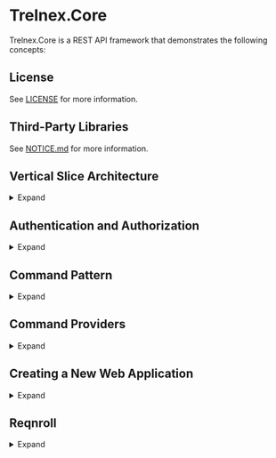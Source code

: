# Trelnex.Core

Trelnex.Core is a REST API framework that demonstrates the following concepts:

## License

See [LICENSE](LICENSE) for more information.

## Third-Party Libraries

See [NOTICE.md](NOTICE.md) for more information.

## Vertical Slice Architecture

<details>

<summary>Expand</summary>

&nbsp;

[https://www.jimmybogard.com/vertical-slice-architecture/](https://www.jimmybogard.com/vertical-slice-architecture/)

**Vertical Slice Architecture** is a software design approach that focuses on organizing a system into small, self-contained slices that represent complete functionalities. Each slice encompasses the REST API, business logic, and data access.

Each slice can be developed and iterated upon independently. This promotes better modularity, enhances maintainability, and facilitates easier testing and deployment.

### Vertical Slice Example

Consider the below [Vertical Slice Code](#vertical-slice-code) for an API to create a user: `POST /users`.

The REST API is defined in the `Map` method where it maps the `POST /users` endpoint into `IEndpointRouteBuilder`.

The business logic and data access are defined in the `HandleRequest` method.

1. Create a new user id
2. Create the new `IUser` DTO using the `ICommandProvider<IUser>`. See [Command Pattern](#command-pattern) for more information.
3. Set the user name.
4. Save the `IUser` DTO to the data store.
5. Convert the `IUser` DTO to a `UserModel` and return.

This is a small, self-contained slice that represents the complete functionality to create a user.

In addition, it is easily tested by calling the `HandleRequest` method. See [Reqnroll](#reqnroll) for more information.

### Vertical Slice Code

```csharp
using System.Net.Mime;
using Microsoft.AspNetCore.Mvc;
using Trelnex.Core;
using Trelnex.Core.Api.Authentication;
using Trelnex.Core.Api.Responses;
using Trelnex.Core.Data;
using Trelnex.Users.Api.Objects;
using Trelnex.Users.Client;

namespace Trelnex.Users.Api.Endpoints;

internal static class CreateUserEndpoint
{
    public static void Map(
        IEndpointRouteBuilder erb)
    {
        erb.MapPost(
                "/users",
                HandleRequest)
            .RequirePermission<UsersPermission.UsersCreatePolicy>()
            .Accepts<CreateUserRequest>(MediaTypeNames.Application.Json)
            .Produces<UserModel>()
            .Produces<HttpStatusCodeResponse>(StatusCodes.Status401Unauthorized)
            .Produces<HttpStatusCodeResponse>(StatusCodes.Status403Forbidden)
            .WithName("CreateUser")
            .WithDescription("Creates a new user")
            .WithTags("Users");
    }

    public static async Task<UserModel> HandleRequest(
        [FromServices] ICommandProvider<IUser> userProvider,
        [FromServices] IRequestContext requestContext,
        [AsParameters] RequestParameters parameters)
    {
        // create a new user id
        var id = Guid.NewGuid().ToString();
        var partitionKey = id;

        // create the user dto
        var userCreateCommand = userProvider.Create(
            id: id,
            partitionKey: partitionKey);

        userCreateCommand.Item.UserName = parameters.Request.UserName;

        // save in data store
        var userCreateResult = await userCreateCommand.SaveAsync(requestContext, default);

        // return the user model
        return userCreateResult.Item.ConvertToModel();
    }

    public class RequestParameters
    {
        [FromBody]
        public required CreateUserRequest Request { get; init; }
    }
}
```

</details>

## Authentication and Authorization

<details>

<summary>Expand</summary>

&nbsp;

[Authentication](https://learn.microsoft.com/en-us/aspnet/core/security/authentication/?view=aspnetcore-8.0) and [Authorization](https://learn.microsoft.com/en-us/aspnet/core/security/authorization/introduction?view=aspnetcore-8.0) are well documented.

The challenge is implementing [Policy based role checks](https://learn.microsoft.com/en-us/aspnet/core/security/authorization/roles?view=aspnetcore-8.0#policy-based-role-checks). The documentation highlights several problems:

- When creating the policy, the policy name `RequireAdministratorRole` and its required role `Administrator` are magic strings.
- When referencing that policy in the `AuthorizeAttribute` we again see the `RequireAdministratorRole` magic string.
- It is a challenge to add the security schemes and security requirements to the OpenAPI specification (Swagger).

Trelnex.Core.Api exposes a friendlier approach to implementing RBAC that solves these problems.

Trelnex.Core.Api currently supports Microsoft Identity Web App Authentication and JWT Bearer Authentication. This is easily extensible to support any authentication / authorization provider.

### Configuration

#### Configuration - Microsoft Identity Web App Authentication

`appsettings.json` specifies the configuration for Microsoft Identity Web App Authentication.
  - `TenantId` - Your Azure subscription Microsoft Entra Tenant ID.
  - `ClientId` - Your Azure App Registration Application (Client) ID.
  - `Audience` - Your Azure App Registration Application ID URI (from Expose an API)
  - `Scope` - The Scope defined by your Azure App Registration API (from Expose an API)

```json
  "Auth": {
    "trelnex-api-users": {
      "Instance": "https://login.microsoftonline.com/",
      "TenantId": "d3ec543c-3a0b-4e07-9992-598e311c8ee5",
      "ClientId": "9d931409-5ed7-4917-bf90-56b1b13e4830",
      "Audience": "api://9d931409-5ed7-4917-bf90-56b1b13e4830",
      "Scope": "users"
    }
  }
```

#### Configuration - JWT Bearer Authentication

This example demonstrates the `Trelnex.Auth.Amazon` OAuth 2.0 Authorization Server configuration. Other providers (such as Okta) are supported.

`appsettings.json` specifies the configuration for JWT Bearer Authentication.
  - `Audience` - Your Resource Name registered with your `Trelnex.Auth.Amazon` instance.
  - `Authority` - The URI of your `Trelnex.Auth.Amazon` instance.
  - `MetadataAddress` - The URI of you Well-Known Configuration endpoint.
  - `Scope` - The Scope registered with your `Trelnex.Auth.Amazon` instance.

```json
  "Auth": {
    "trelnex-api-users": {
      "Audience": "api://9d931409-5ed7-4917-bf90-56b1b13e4830",
      "Authority": "https://amazon.auth.trelnex.com",
      "MetadataAddress": "https://amazon.auth.trelnex.com/.well-known/openid-configuration",
      "Scope": "users"
    }
  }
```

### Permission and Policy Definition

The below code defines two policies:

- `UsersCreatePolicy` with required role `users.create`
- `UsersReadPolicy` with required role `users.read`

The first example uses Microsoft Identity Web App Authentication and the second example uses JWT Bearer Authentication. Notice both examples are nearly identical, with the only difference are the reference to `MicrosoftIdentityPermission` or `JwtBearerPermission` base class.

#### Permission and Policy Definition - Microsoft Identity Web App Authentication

These two policies are exposed through the `UsersPermission` which is an implementation of `MicrosoftIdentityPermission` (Microsoft Identity Web App Authentication). This permission uses the JWT Bearer scheme `Bearer.trelnex-api-users` and its necessary configuration is found in the `Auth:trelnex-api-users` section.

```csharp
using Trelnex.Core.Api.Authentication;

namespace Trelnex.Users.Api.Endpoints;

internal class UsersPermission : MicrosoftIdentityPermission
{
    protected override string ConfigSectionName => "Auth:trelnex-api-users";

    public override string JwtBearerScheme => "Bearer.trelnex-api-users";

    public override void AddAuthorization(
        IPoliciesBuilder policiesBuilder)
    {
        policiesBuilder
            .AddPolicy<UsersCreatePolicy>()
            .AddPolicy<UsersReadPolicy>();
    }

    public class UsersCreatePolicy : IPermissionPolicy
    {
        public string[] RequiredRoles => ["users.create"];
    }

    public class UsersReadPolicy : IPermissionPolicy
    {
        public string[] RequiredRoles => ["users.read"];
    }
}
```

#### Permission and Policy Definition - JWT Bearer Authentication

These two policies are exposed through the `UsersPermission` which is an implementation of `JwtBearerPermissions` (JWT Bearer Authentication). This permission uses the JWT Bearer scheme `Bearer.trelnex-api-users` and its necessary configuration is found in the `Auth:trelnex-api-users` section.

```csharp
using Trelnex.Core.Api.Authentication;

namespace Trelnex.Users.Api.Endpoints;

internal class UsersPermission : MicrosoftIdentityPermission
{
    protected override string ConfigSectionName => "Auth:trelnex-api-users";

    public override string JwtBearerScheme => "Bearer.trelnex-api-users";

    public override void AddAuthorization(
        IPoliciesBuilder policiesBuilder)
    {
        policiesBuilder
            .AddPolicy<UsersCreatePolicy>()
            .AddPolicy<UsersReadPolicy>();
    }

    public class UsersCreatePolicy : IPermissionPolicy
    {
        public string[] RequiredRoles => ["users.create"];
    }

    public class UsersReadPolicy : IPermissionPolicy
    {
        public string[] RequiredRoles => ["users.read"];
    }
}
```

### Authentication and Authorization Injection

The below code injects the `UsersPermission` and its two policies: `UsersCreatePolicy` and `UsersReadPolicy`.

```csharp
    public static void Add(
        IServiceCollection services,
        IConfiguration configuration,
        ILogger bootstrapLogger)
    {
        services
            .AddAuthentication(configuration)
            .AddPermissions(bootstrapLogger);
    }
```

```csharp
    private static IPermissionsBuilder AddPermissions(
        this IPermissionsBuilder permissionsBuilder,
        ILogger bootstrapLogger)
    {
        permissionsBuilder
            .AddPermissions<UsersPermission>(bootstrapLogger);

        return permissionsBuilder;
    }
```

### Authentication and Authorization Usage

The `RequirePermission<IPermissionPolicy>` extension method adds the specified authorization policy (`UsersCreatePolicy`) to the endpoint(s).

The endpoint will now require authentication and authorization of the required role (`users.create`) to access the endpoint.

```csharp
    erb.MapPost(
            "/users",
            HandleRequest)
        .RequirePermission<UsersPermission.UsersCreatePolicy>()
```

### Swagger Security Schemes and Security Requirements

An `ISecurityProvider` instance is created an inject during the `AddAuthentication` method. This `ISecurityProvider` exposes the security schemes and security requirements that were created when injecting the permissions and their policies during the `AddPermissions` method.

The `ISecurityProvider` instance is referenced by:

- `SecurityFilter : IDocumentFilter` to add the security schemes to the `OpenApiDocument`
- `AuthorizeFilter : IOperationFilter` to add the security requirements to the `OpenApiOperation`.

### More Details in Authentication and Authorization Implementation

See [Authentication and Authorization](Trelnex.Core.Api/Authentication/README.md) for more information.

</details>

## Command Pattern

<details>

<summary>Expand</summary>

&nbsp;

[https://en.wikipedia.org/wiki/Command_pattern](https://en.wikipedia.org/wiki/Command_pattern)

The REST APIs expose five basic operations: create, read, update, delete, and query. The data access supports those five basic operations.

These data access operations and the DTOs on which they operate are encapsulated in a command:

- `ISaveCommand` for create, update, and delete
- `IBatchCommand` for batch
- `IReadResult` for read
- `IQueryCommand` for query

This encapsulation ensures data integrity of the DTO. In addition, the command can invoke related business logic, such as creating and saving an audit event within `ISaveCommand`.

### ICommandProvider

An `ICommandProvider` exposes the commands against a backing data store. This is easily extensible to support other data stores. Trelnex.Core.Data implements a command provider for an in-memory data store for development and testing. Trelnex.Core.Amazon implements command providers for DynamoDB and Postgres. Trelnex.Core.Azure implements command providers for CosmosDB NoSQL and SqlServer.

The `ICommandProvider` interface defines five methods:

- `ISaveCommand<TInterface> Create()`: create an `ISaveCommand<TInterface>` to create a new item
- `ISaveCommand<TInterface>?> UpdateAsync()`: create an `ISaveCommand<TInterface>` to update the specified item
- `ISaveCommand<TInterface>?> DeleteAsync()`: create an `ISaveCommand<TInterface>` to delete the specified item

- `IBatchCommand<TInterface>?> Batch()`: create an `IBatchCommand<TInterface>` to save a batch of `ISaveCommand<TInterface>`

- `IReadResult<TInterface>?> ReadAsync()`: read the specified item

- `IQueryCommand<TInterface> Query()`: create a LINQ query for items

### ISaveCommand\<TInterface\>

The `ISaveCommand<TInterface>` interface defines one property and two methods:

- `TInterface Item`: the item to create, update, or delete
- `IReadResult<TInterface> SaveAsync()`: save the item and return the saved item as a `IReadResult<TInterface>`
- `ValidationResult ValidateAsync()`: validate the item

### IBatchCommand\<TInterface\>

The `IBatchCommand<TInterface>` interface defines three methods:

- `IBatchCommand<TInterface> Add(ISaveCommand<TInterface> saveCommand)`: add the specified `ISaveCommand<TInterface>` to the batch
- `IBatchResult<TInterface>[] SaveAsync()`: save the batch and return the saved items as an array of `IBatchResult<TInterface>`
- `ValidationResult[] ValidateAsync()`: validate the batch

### IReadResult\<TInterface\>

The `IReadResult<TInterface>` interface defines one property and one method:

- `TInterface Item`: the item read
- `ValidationResult ValidateAsync()`: validate the item

### IBatchResult\<TInterface\>

The `IBatchResult<TInterface>` interface defines two properties:

- `HttpStatusCode`: the status code of this save
- `IReadResult<TInterface>`: the saved item, if the save was successful

### IQueryCommand\<TInterface\>

The `IQueryCommand<TInterface>` interface defines two methods:

- `IQueryCommand<TInterface> Where()`: adds a predicate to filter the items
- `IAsyncEnumerable<IReadResult<TInterface>> ToAsyncEnumerable()`: executes the query and returns the results as an enumerable collection of `IReadResult<TInterface>`.

### ISaveCommand\<TInterface\> vs IBatchCommand\<TInterface\>

`ISaveCommand<TInterface>` operates on a single item, whereas `IBatchCommand<TInterface>` operates on a batch of items.

If `ISaveCommand<TInterface>` faults, it will throw an exception:

- `ValidationException`: The item failed validation
- `CommandException`: The item failed to save

    - `Conflict`: The item conflicts with an existing item in the backing store
    - `PreconditionFailed`: The item has a different version from the version available in the backing store

Otherwise, `ISaveCommand<TInterface>` will return an `IReadResult<TInterface>`.

If `IBatchCommand<TInterface>` faults, it will throw an exception:

- `ValidationException`: One or more items in the batch failed validation

Otherwise, `IBatchCommand<TInterface>` will return an array of `IBatchResult<TInterface>`. Each `IBatchResult<TInterface>` corresponds to the respective `ISaveCommand<TInterface>` in the batch.

`IBatchResult<TInterface>`:

- `HttpStatusCode`:

    - `OK`: The save was successful
    - `BadRequest`: The save command is not valid
    - `Conflict`: The item conflicts with an existing item in the backing store
    - `FailedDependency`: An item in the batch faulted
    - `PreconditionFailed`: The item has a different version from the version available in the backing store

- `ReadResult`: the saved item, if the save was successful

### TInterface vs TItem

All generic type definitions above are `TInterface` which is constrained to `IBaseItem`, where `IBaseItem` is an `interface.`

Using `TInterface` (an `interface`) instead of `TItem` (a `class` that implements `TInterface`) enforces the data integrity of the DTO.

The `IBaseItem` interface does not expose any set accessors for its properties. This makes it impossible for a developer to set a property incorrectly. Instead, it is the responsibility of the `ICommandProvider` to set these properties correctly.

### DispatchProxy

The `TInterface Item` property on each command is a [DispatchProxy](https://learn.microsoft.com/en-us/dotnet/api/system.reflection.dispatchproxy?view=net-8.0). This allows us to handle any method dispatch (generally, the set accessor) on the item to enforce its data integrity.

For example, the `TInterface Item` for `IReadResult<TInterface>` is set as read-only. Any call to a set accessor will throw an `InvalidOperationException`.

### TrackChangeAttribute

The `TrackChangeAttribute` on any property informs the `DispatchProxy` to track any changes to that property value. These changes are then added to the audit event that is created and saved within `ISaveCommand`.

### Usage

#### TInterface and TItem

Create a new `TInterface` and `TItem`. Notice the `TrackChangeAttribute` and `JsonPropertyNameAttribute` are on the `TItem`. The `TItem` is the DTO for the `ICommandProvider`; the `TInterface` is the proxy for the developer.

```csharp
internal interface ITestItem : IBaseItem
{
    string PublicMessage { get; set; }

    string PrivateMessage { get; set; }
}

internal class TestItem : BaseItem, ITestItem
{
    [TrackChange]
    [JsonPropertyName("publicMessage")]
    public string PublicMessage { get; set; } = null!;

    [JsonPropertyName("privateMessage")]
    public string PrivateMessage { get; set; } = null!;
}
```

#### Create an Item

Call the `ICommandProvider` `Create()` method to create the `ISaveCommand<TInterface>`.

```csharp
    var createCommand = commandProvider.Create(
        id: id,
        partitionKey: partitionKey);

    createCommand.Item.PublicMessage = "Public #1";
    createCommand.Item.PrivateMessage = "Private #1";
```

### Save the Item

Call the `SaveAsync()` method to save the item. This returns an `IReadResult<TInterface>` of the saved item.

```csharp
    var result = await createCommand.SaveAsync(
            requestContext: requestContext,
            cancellationToken: default);
```

#### Behind the Scenes

The `ICommandProvider` will save the item to the backing data store.

```json
{
    "Id": "0346bbe4-0154-449f-860d-f3c1819aa174",
    "PartitionKey": "c8a6b519-3323-4bcb-9945-ab30d8ff96ff",
    "TypeName": "test-item",
    "CreatedDateTimeOffset": "2025-05-21T05:08:15.717886+00:00",
    "UpdatedDateTimeOffset": "2025-05-21T05:08:15.717886+00:00",
    "DeletedDateTimeOffset": null,
    "IsDeleted": null,
    "ETag": "e7622db2-c465-44bc-9d0a-e643882e8f38",
    "PublicMessage": "Public #1",
    "PrivateMessage": "Private #1"
}
```

It will concurrently save an audit event to the backing data store.

Notice the `Changes` element includes a property change for `publicMessage` from `null` to `Public #1`. The `PublicMessage` property is decorated with the `TrackChangeAttribute`.

Notice the `Changes` element does not include a property change for `privateMessage`. The `PrivateMessage` property is not decorated with the `TrackChangeAttribute`.

```json
{
    "SaveAction": "CREATED",
    "RelatedId": "0346bbe4-0154-449f-860d-f3c1819aa174",
    "RelatedTypeName": "test-item",
    "Changes": [
      {
        "PropertyName": "publicMessage",
        "OldValue": null,
        "NewValue": "Public #1"
      }
    ],
    "Context": {
      "ObjectId": "7254e574-a446-48f7-b07c-ac34ace801c2",
      "HttpTraceIdentifier": "fa1c0011-f536-427b-a091-07e39a9bc192",
      "HttpRequestPath": "5fcdd52c-acdc-4f10-b7f4-17d056c57697"
    },
    "Id": "6e00fae0-2229-42e2-99b8-9ca14fdaa5f1",
    "PartitionKey": "c8a6b519-3323-4bcb-9945-ab30d8ff96ff",
    "TypeName": "event",
    "CreatedDateTimeOffset": "2025-05-21T05:08:15.717886+00:00",
    "UpdatedDateTimeOffset": "2025-05-21T05:08:15.717886+00:00",
    "DeletedDateTimeOffset": null,
    "IsDeleted": null,
    "ETag": "2cc85775-2d92-49f7-acf2-7abb17d46227"
  }
```

</details>

## Command Providers

<details>

<summary>Expand</summary>

&nbsp;

### InMemoryCommandProvider

`InMemoryCommandProvider` is an `ICommandProvider` that uses memory as a temporary backing store. It does not provide persistence. It is intended to assist development and testing of their business logic.

#### InMemoryCommandProvider - Dependency Injection

The `AddInMemoryCommandProviders` method takes a `Action<ICommandProviderOptions>` `configureCommandProviders` delegate. This delegate will configure any necessary [Command Providers](#icommandprovider) for the application.

In this example, we configure a command provider for the `IUser` interface and its `User` DTO.

```csharp
    public static void Add(
        IServiceCollection services,
        IConfiguration configuration,
        ILogger bootstrapLogger)
    {
        services
            .AddAuthentication(configuration)
            .AddPermissions(bootstrapLogger);

        services
            .AddSwaggerToServices()
            .AddInMemoryCommandProviders(
                configuration,
                bootstrapLogger,
                options => options.AddUsersCommandProviders());
    }
```

```csharp
    public static ICommandProviderOptions AddUsersCommandProviders(
        this ICommandProviderOptions options)
    {
        return options
            .Add<IUser, User>(
                typeName: "user",
                validator: User.Validator,
                commandOperations: CommandOperations.All);
    }
```

</details>

## Creating a New Web Application

<details>

<summary>Expand</summary>

&nbsp;

Much of an ASP.NET Core application startup is boilerplate: Serilog, configuration, exception handlers, metrics, Swagger, etc.

Trelnex.Core.Api handles this boilerplate, leaving the developer to focus on the business logic: [Authentication and Authorization](#authentication-and-authorization), [Command Providers](#icommandprovider), and the endpoints.

### Application.Run

The `Application.Run` method takes four parameters:

- `args`: the command line arguments
- `addApplication`: the delegate to inject necessary services to `IServiceCollection`
- `useApplication`: the delegate to add the endpoints to the `WebApplication`
- `addHealthChecks`: an optional delegate to inject additional health checks to the `IServiceCollection`


```csharp
Application.Run(args, UsersApplication.Add, UsersApplication.Use);
```

### addApplication Delegate

This delegate is called to inject necessary services to `IServiceCollection`. This is generally [Authentication and Authorization](#authentication-and-authorization), [Command Providers](#icommandprovider), and Swagger.

```csharp
    public static void Add(
        IServiceCollection services,
        IConfiguration configuration,
        ILogger bootstrapLogger)
    {
        services
            .AddAuthentication(configuration)
            .AddPermissions(bootstrapLogger);

        services
            .AddSwaggerToServices()
            .AddCosmosCommandProviders(
                configuration,
                bootstrapLogger,
                options => options.AddUsersCommandProviders());
    }
```

### useApplication Delegate

This delegate is called to configure the `WebApplication`. This is generally Swagger and the endpoints.


```csharp
    public static void Use(
        WebApplication app)
    {
        app
            .AddSwaggerToWebApplication()
            .UseEndpoints();
    }

    private static IEndpointRouteBuilder UseEndpoints(
        this IEndpointRouteBuilder erb)
    {
        CreateUserEndpoint.Map(erb);
        GetUserEndpoint.Map(erb);

        return erb;
    }
```

</details>

## Reqnroll

<details>

<summary>Expand</summary>

&nbsp;

[Reqnroll](https://docs.reqnroll.net/latest/index.html) is a powerful BDD (Behavior-Driven Development) framework using Gherkin to describe test cases.

The [Vertical Slice Architecture](#vertical-slice-architecture) simplifies this integration testing of the HTTP REST APIs. Instead of invoke the HTTP endpoint, we invoke the `HandleRequest` method.

See [Trelnex.Samples](https://github.com/StevenKehrli/Trelnex.Samples?tab=readme-ov-file#trelnexintegrationtests) for more information.

</details>
